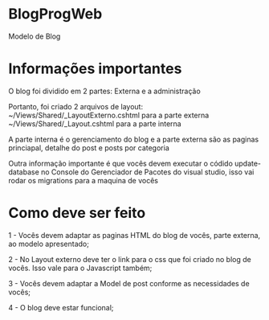 # BlogProgWeb
Modelo de Blog

# Informações importantes
O blog foi dividido em 2 partes: Externa e a administração

Portanto, foi criado 2 arquivos de layout:
~/Views/Shared/_LayoutExterno.cshtml para a parte externa
~/Views/Shared/_Layout.cshtml para a parte interna

A parte interna é o gerenciamento do blog e a parte externa são as paginas princiapal, detalhe do post e posts por categoria

Outra informação importante é que vocês devem executar o códido update-database no Console do Gerenciador de Pacotes do visual studio, isso vai rodar os migrations para a maquina de vocês

# Como deve ser feito
1 - Vocês devem adaptar as paginas HTML do blog de vocês, parte externa, ao modelo apresentado;

2 - No Layout externo deve ter o link para o css que foi criado no blog de vocês. Isso vale para o Javascript também;

3 - Vocês devem adaptar a Model de post conforme as necessidades de vocês;

4 - O blog deve estar funcional;
